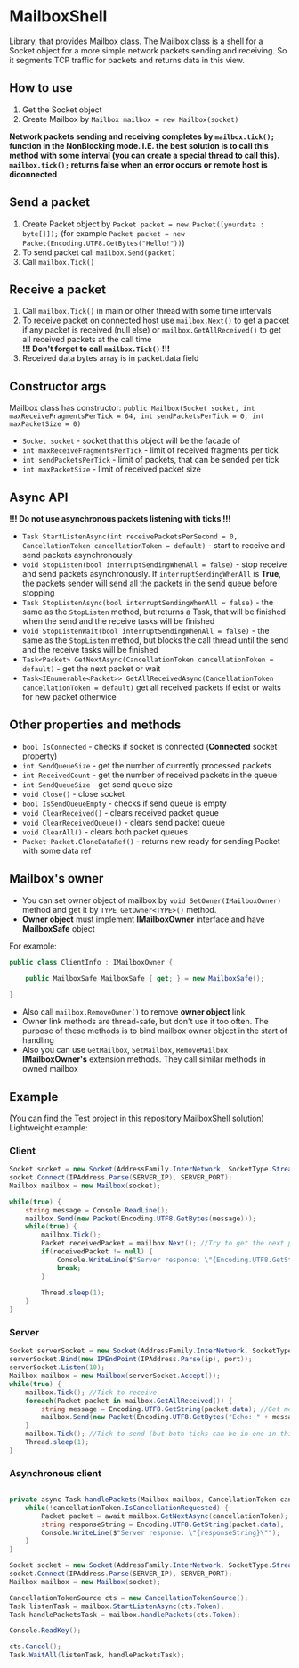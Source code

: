 # MailboxShell
Library, that provides Mailbox class. The Mailbox class is a shell for a Socket object for a more simple network packets sending and receiving.
So it segments TCP traffic for packets and returns data in this view.

## How to use
1. Get the Socket object
2. Create Mailbox by `Mailbox mailbox = new Mailbox(socket)`

**Network packets sending and receiving completes by `mailbox.tick();` function in the NonBlocking mode. I.E. the best solution is to call this method with some interval (you can create a special thread to call this). `mailbox.tick();` returns false when an error occurs or remote host is diconnected**

## Send a packet
1. Create Packet object by `Packet packet = new Packet([yourdata : byte[]]);` (for example `Packet packet = new Packet(Encoding.UTF8.GetBytes("Hello!"))`)
2. To send packet call `mailbox.Send(packet)`
3. Call `mailbox.Tick()`

## Receive a packet
1. Call `mailbox.Tick()` in main or other thread with some time intervals
2. To receive packet on connected host use `mailbox.Next()` to get a packet if any packet is received (null else) or `mailbox.GetAllReceived()` to get all received packets at the call time  
**!!! Don't forget to call `mailbox.Tick()` !!!**
3. Received data bytes array is in packet.data field

## Constructor args
Mailbox class has constructor: `public Mailbox(Socket socket, int maxReceiveFragmentsPerTick = 64, int sendPacketsPerTick = 0, int maxPacketSize = 0)`
* `Socket socket` - socket that this object will be the facade of 
* `int maxReceiveFragmentsPerTick` - limit of received fragments per tick
* `int sendPacketsPerTick` - limit of packets, that can be sended per tick
* `int maxPacketSize` - limit of received packet size

## Async API
**!!! Do not use asynchronous packets listening with ticks !!!**
* `Task StartListenAsync(int receivePacketsPerSecond = 0, CancellationToken cancellationToken = default)` - start to  receive and send packets asynchronously
* `void StopListen(bool interruptSendingWhenAll = false)` - stop receive and send packets asynchronously. If `interruptSendingWhenAll` is **True**, the packets sender will send all the packets in the send queue before stopping
* `Task StopListenAsync(bool interruptSendingWhenAll = false)` - the same as the `StopListen` method, but returns a Task, that will be finished when the send and the receive tasks will be finished
* `void StopListenWait(bool interruptSendingWhenAll = false)` - the same as the `StopListen` method, but blocks the call thread until the send and the receive tasks will be finished
* `Task<Packet> GetNextAsync(CancellationToken cancellationToken = default)` - get the next packet or wait
* `Task<IEnumerable<Packet>> GetAllReceivedAsync(CancellationToken cancellationToken = default)` get all received packets if exist or waits for new packet otherwice




## Other properties and methods
* `bool IsConnected` - checks if socket is connected (**Connected** socket property)
* `int SendQueueSize` - get the number of currently processed packets
* `int ReceivedCount` - get the number of received packets in the queue
* `int SendQueueSize` - get send queue size
* `void Close()` - close socket
* `bool IsSendQueueEmpty` - checks if send queue is empty
* `void ClearReceived()` - clears received packet queue
* `void ClearReceivedQueue()` - clears send packet queue
* `void ClearAll()` - clears both packet queues
* `Packet Packet.CloneDataRef()` - returns new ready for sending Packet with some data ref


## Mailbox's owner
* You can set owner object of mailbox by `void SetOwner(IMailboxOwner)` method and get it by `TYPE GetOwner<TYPE>()` method.  
* **Owner object** must implement **IMailboxOwner** interface and have **MailboxSafe** object  


For example:
```c#
public class ClientInfo : IMailboxOwner { 

	public MailboxSafe MailboxSafe { get; } = new MailboxSafe();
	
}
```

* Also call `mailbox.RemoveOwner()` to remove **owner object** link.
* Owner link methods are thread-safe, but don't use it too often. The purpose of these methods is to bind mailbox owner object in the start of handling
* Also you can use `GetMailbox`, `SetMailbox`, `RemoveMailbox` **IMailboxOwner's** extension methods. They call similar methods in owned mailbox



## Example
(You can find the Test project in this repository MailboxShell solution)
Lightweight example:

### Client
```c#
Socket socket = new Socket(AddressFamily.InterNetwork, SocketType.Stream, ProtocolType.Tcp);
socket.Connect(IPAddress.Parse(SERVER_IP), SERVER_PORT);
Mailbox mailbox = new Mailbox(socket);

while(true) {
	string message = Console.ReadLine();
	mailbox.Send(new Packet(Encoding.UTF8.GetBytes(message)));
	while(true) {
		mailbox.Tick();
		Packet receivedPacket = mailbox.Next(); //Try to get the next packet
		if(receivedPacket != null) {
			Console.WriteLine($"Server response: \"{Encoding.UTF8.GetString(receivedPacket.data)}\"");
			break;			
		}
			
		Thread.sleep(1);
	}
}
```

### Server
```c#
Socket serverSocket = new Socket(AddressFamily.InterNetwork, SocketType.Stream, ProtocolType.Tcp);
serverSocket.Bind(new IPEndPoint(IPAddress.Parse(ip), port));
serverSocket.Listen(10);
Mailbox mailbox = new Mailbox(serverSocket.Accept());
while(true) {
	mailbox.Tick(); //Tick to receive
	foreach(Packet packet in mailbox.GetAllReceived()) {
		string message = Encoding.UTF8.GetString(packet.data); //Get message from packet.data
		mailbox.Send(new Packet(Encoding.UTF8.GetBytes("Echo: " + message))); //Send response
	}
	mailbox.Tick(); //Tick to send (but both ticks can be in one in this case)
	Thread.sleep(1);
}
```

### Asynchronous client
```c#

private async Task handlePackets(Mailbox mailbox, CancellationToken cancellationToken) { 
    while(!cancellationToken.IsCancellationRequested) {
        Packet packet = await mailbox.GetNextAsync(cancellationToken);
        string responseString = Encoding.UTF8.GetString(packet.data);
        Console.WriteLine($"Server response: \"{responseString}\"");
    }
}

Socket socket = new Socket(AddressFamily.InterNetwork, SocketType.Stream, ProtocolType.Tcp);
socket.Connect(IPAddress.Parse(SERVER_IP), SERVER_PORT);
Mailbox mailbox = new Mailbox(socket);

CancellationTokenSource cts = new CancellationTokenSource();
Task listenTask = mailbox.StartListenAsync(cts.Token);
Task handlePacketsTask = mailbox.handlePackets(cts.Token);

Console.ReadKey();

cts.Cancel();
Task.WaitAll(listenTask, handlePacketsTask);
```